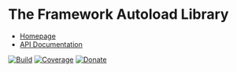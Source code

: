 # The Framework Autoload Library

- [Homepage](https://the-framework.gitlab.io/libraries/autoload.html)
- [API Documentation](https://the-framework.gitlab.io/libraries/autoload/docs/)

[![Build](https://gitlab.com/the-framework/libraries/autoload/badges/master/pipeline.svg)](https://gitlab.com/the-framework/libraries/autoload/-/jobs)
[![Coverage](https://gitlab.com/the-framework/libraries/autoload/badges/master/coverage.svg?job=test:php)](https://the-framework.gitlab.io/libraries/autoload/coverage/)
[![Donate](https://img.shields.io/badge/Donate-PayPal-blue.svg)](https://www.paypal.com/cgi-bin/webscr?cmd=_s-xclick&hosted_button_id=NGBNW5PY4VSJ4)
